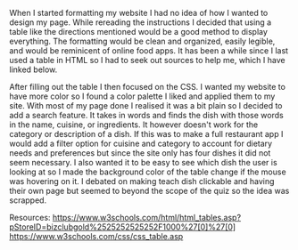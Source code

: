 When I started formatting my website I had no idea of how I wanted to design my page. While rereading the instructions 
I decided that using a table like the directions mentioned 
would be a good method to display everything. The formatting
would be clean and organized, easily legible, and would be 
reminicent of online food apps. It has been a while since I last
used a table in HTML so I had to seek out sources to help me, 
which I have linked below. 

After filling out the table I then focused on the CSS. I wanted 
my website to have more color so I found a color palette I liked 
and applied them to my site. With most of my page done I realised 
it was a bit plain so I decided to add a search feature. It takes 
in words and finds the dish with those words in the name, cuisine,
or ingredients. It however doesn't work for the category or 
description of a dish. If this was to make a full restaurant app
I would add a filter option for cuisine and category to account 
for dietary needs and preferences but since the site only has 
four dishes it did not seem necessary. I also wanted it to be 
easy to see which dish the user is looking at so I made the 
background color of the table change if the mouse was hovering on 
it. I debated on making teach dish clickable and having their own 
page but seemed to beyond the scope of the quiz so the idea was
scrapped.

Resources:
https://www.w3schools.com/html/html_tables.asp?pStoreID=bizclubgold%2525252525252F1000%27[0]%27[0] 
https://www.w3schools.com/css/css_table.asp 